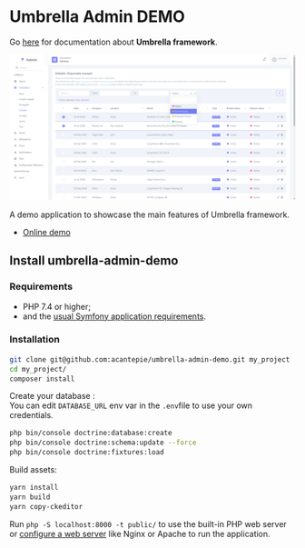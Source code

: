 # Umbrella Admin DEMO

Go [here](https://github.com/acantepie/umbrella) for documentation about **Umbrella framework**.

![Screenshot of the Umbrella Admin Demo app](screenshot.png)

A demo application to showcase the main features of Umbrella framework.
 - [Online demo](https://umbrella-corp.dev/)

## Install umbrella-admin-demo

### Requirements

* PHP 7.4 or higher;
* and the [usual Symfony application requirements](https://symfony.com/doc/current/reference/requirements.html).

### Installation

```bash
git clone git@github.com:acantepie/umbrella-admin-demo.git my_project
cd my_project/
composer install
```

Create your database :<br>
You can edit `DATABASE_URL` env var in the `.env`file to use your own credentials.

```bash
php bin/console doctrine:database:create
php bin/console doctrine:schema:update --force
php bin/console doctrine:fixtures:load
```

Build assets:
```bash
yarn install
yarn build
yarn copy-ckeditor
```

Run `php -S localhost:8000 -t public/`
to use the built-in PHP web server or [configure a web server](https://symfony.com/doc/current/cookbook/configuration/web_server_configuration.html) like Nginx or
Apache to run the application.



